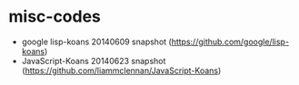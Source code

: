 misc-codes
==========
* google lisp-koans 20140609 snapshot (https://github.com/google/lisp-koans)
* JavaScript-Koans 20140623 snapshot (https://github.com/liammclennan/JavaScript-Koans)
